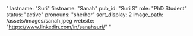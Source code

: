 "
lastname: "Suri"
firstname: "Sanah"
pub_id: "Suri S"
role: "PhD Student"
status: "active"
pronouns: "she/her"
sort_display: 2
image_path: /assets/images/sanah.jpeg
website: "https://www.linkedin.com/in/sanahsuri/"
"
